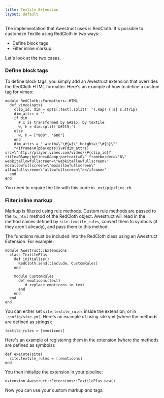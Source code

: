 ```yaml
---
title: Textile Extension
layout: default
---
```


The implementation that Awestruct uses is RedCloth. It's possible to customize Textile using RedCloth in two ways:

* Define block tags
* Filter inline markup

Let's look at the two cases.

### Define block tags

To define block tags, you simply add an Awestruct extension that overrides the RedCloth HTML formatter. Here's an example of how to define a custom tag for vimeo:

    module RedCloth::Formatters::HTML
      def vimeo(opts)
        clip_id, dim = opts[:text].split(' ').map! {|s| s.strip}
        dim_attrs = ''
        if dim
          # x is transformed by &#215; by textile
          w, h = dim.split('&#215;')
        else
          w, h = ["800", "600"]
        end
        dim_attrs = " width=\"\#{w}\" height=\"\#{h}\""
        "<iframe\#{pba(opts)}\#{dim_attrs} src=\"http://player.vimeo.com/video/\#{clip_id}?title=0&amp;byline=0&amp;portrait=0\" frameborder=\"0\" webkitallowfullscreen=\"webkitallowfullscreen\" mozallowfullscreen=\"mozallowfullscreen\" allowfullscreen=\"allowfullscreen\"></iframe>"
      end
    end

You need to require the file with this code in `_ext/pipeline.rb`.

### Filter inline markup

Markup is filtered using rule methods. Custom rule methods are passed to the `to_html` method of the RedCloth object. Awestruct will read in the method names defined by `site.textile_rules`, convert them to symbols (if they aren't already), and pass them to this method.

The functions must be included into the RedCloth class using an Awestruct Extension. For example:

    module Awestruct::Extensions
      class TextilePlus
        def initialize()
          RedCloth.send(:include, CustomRules)
        end
    
        module CustomRules
          def emoticons(text)
             # replace emoticons in text
          end
        end
      end
    end

You can either set `site.textile_rules` inside the extension, or in `_config/site.yml`. Here's an example of using site.yml (where the methods are defined as strings):

    textile_rules = [emoticons]

Here's an example of registering them in the extension (where the methods are defined as symbols):

    def execute(site)
      site.textile_rules = [:emoticons]
    end

You then initialize the extension in your pipeline:

    extension Awestruct::Extensions::TextilePlus.new() 

Now you can use your custom markup and tags.
